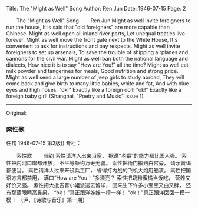 Title: The "Might as Well" Song
Author: Ren Jun
Date: 1946-07-15
Page: 2

　　The "Might as Well" Song
　　Ren Jun
    Might as well invite foreigners to run the house,
     It is said that "old foreigners" are more capable than Chinese.
     Might as well open all inland river ports,
     Let unequal treaties live forever.
     Might as well move the front gate next to the White House,
     It's convenient to ask for instructions and pay respects.
     Might as well invite foreigners to set up arsenals,
     To save the trouble of shipping airplanes and cannons for the civil war.
     Might as well ban both the national language and dialects,
     How nice it is to say "How are You!" all the time?
     Might as well eat milk powder and tangerines for meals,
     Good nutrition and strong price.
     Might as well send a large number of jeep girls to study abroad,
     They will come back and give birth to many little babies, white and fat,
     And with blue eyes and high noses.
     "ok!" Exactly like a foreign doll!
     "ok!" Exactly like a foreign baby girl!
              (Shanghai, "Poetry and Music" Issue 1)



<hr /> 

Original: 


### 索性歌
任钧
1946-07-15
第2版()
专栏：

　　索性歌
　　任钧
    索性请洋人出来当家，
     据说“老番”的能力都比国人强。
     索性把内河口岸都开放，
     不平等条约万寿无疆。
     索性把街门搬到白宫旁，
     请示晋谒都便当。
     索性请洋人过来开设兵工厂，
     省得打内战的飞机大炮用船装。
     索性把国语方言都禁用，
     满口“How are You！”多漂亮？
     索性把奶粉蜜橘当饭吃，
     营养又好价又强。
     索性把大批吉普小姐派遣去留洋，
     回来生下许多小宝宝又白又胖，
     还有那蓝眼睛高鼻梁。
     “ok！”真正跟洋娃娃一模一样！
     “ok！”真正跟洋囡囡一模一模！
              （沪，《诗歌与音乐》第一期）
